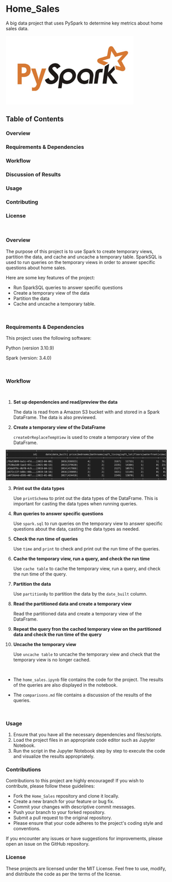 # Home_Sales 
A big data project that uses PySpark to determine key metrics about home sales data.
<br>

<img src="/images/pyspark.png" alt="pyspark logo" width="400"/>
<br>

## Table of Contents
### Overview
### Requirements & Dependencies
### Workflow
### Discussion of Results
### Usage
### Contributing
### License
<br>

### Overview 
The purpose of this project is to use Spark to create temporary views, partition the data, and cache and uncache a temporary table. SparkSQL is used to run queries on the temporary views in order to answer specific questions about home sales. 

Here are some key features of the project:
- Run SparkSQL queries to answer specific questions
- Create a temporary view of the data
- Partition the data
- Cache and uncache a temporary table.

<br>

### Requirements & Dependencies
This project uses the following software:    

Python (version 3.10.9)

Spark (version: 3.4.0)

<br>

### Workflow
<br>

1. **Set up dependencies and read/preview the data**

     The data is read from a Amazon S3 bucket with and stored in a Spark DataFrame. The data is also previewed.

2. **Create a temporary view of the DataFrame** 

    `createOrReplaceTempView` is used to create a temporary view of the DataFrame.

<img src="/images/temp_view.png" alt="Temp View of DataFrame" width="800"/>

3. **Print out the data types** 

    Use `printSchema` to print out the data types of the DataFrame. This is important for casting the data types when running queries.

4. **Run queries to answer specific questions** 

    Use `spark.sql` to run queries on the temporary view to answer specific questions about the data, casting the data types as needed. 

5. **Check the run time of queries**

    Use `time` and `print` to check and print out the run time of the queries.

6. **Cache the temporary view, run a query, and check the run time**   

    Use `cache table` to cache the temporary view, run a query, and check the run time of the query.

7. **Partition the data**  

    Use `partitionBy` to partition the data by the `date_built` column.

8. **Read the partitioned data and create a temporary view**  

    Read the partitioned data and create a temporary view of the DataFrame.

9. **Repeat the query fron the cached temporary view on the partitioned data and check the run time of the query**  

7. **Uncache the temporary view**

    Use `uncache table` to uncache the temporary view and check that the temporary view is no longer cached.
<br>

- The `home_sales.ipynb` file contains the code for the project. The results of the queries are also displayed in the notebook.

- The `comparisons.md` file contains a discussion of the results of the queries.


<br>


### Usage
1. Ensure that you have all the necessary dependencies and files/scripts. 
2. Load the project files in an appropriate code editor such as Jupyter Notebook. 
3. Run the script in the Jupyter Notebook step by step
to execute the code and visualize the results appropriately.       

### Contributions
Contributions to this project are highly encouraged! If you wish to contribute, please follow these guidelines:

- Fork the `Home_Sales` repository and clone it locally.
- Create a new branch for your feature or bug fix.
- Commit your changes with descriptive commit messages.
- Push your branch to your forked repository.
- Submit a pull request to the original repository.
- Please ensure that your code adheres to the project's coding style and conventions.


If you encounter any issues or have suggestions for improvements, please open an issue on the GitHub repository.

### License
These projects are licensed under the MIT License. Feel free to use, modify, and distribute the code as per the terms of the license. 


